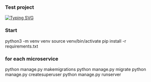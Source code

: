 ### Test project
[![Typing SVG](https://readme-typing-svg.herokuapp.com?color=%2336BCF7&lines=Микросервисы+на+Django+REST+framework)](https://git.io/typing-svg)

### Start
python3 -m venv venv
source venv/bin/activate
pip install -r requirements.txt

### for each microservice
python manage.py makemigrations
python manage.py migrate
python manage.py createsuperuser
python manage.py runserver
